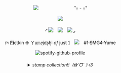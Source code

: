 <div align="center"> 

![](https://komarev.com/ghpvc/?username=RyebreadWins&abbreviated=true&color=304985&style=plastic&label=stalkers:)　　　　　　　　՞߹ - ߹՞

![](https://files.catbox.moe/7595qc.gif)

#### ◜ [![](https://files.catbox.moe/2h1snc.webp)](https://rentry.co/ptrye)　[![](https://files.catbox.moe/ekzrro.webp)](https://rentry.co/ryebreadwins)　[![](https://files.catbox.moe/j3spt7.webp)](https://rentry.co/dumbdick) ◞
۶ৎ [**Fi**](https://supermarioglitchy4.fandom.com/wiki/SMG4)ctkin ✙ ㄚu𝚖𝘦jơʂɧi *of* just [1](https://rentry.co/dispair)　![](https://files.catbox.moe/bwfqxg.gif)　~~#1 SMG4 Yume~~

[![spotify-github-profile](https://spotify-github-profile.kittinanx.com/api/view?uid=b5mgr4qsrbltzk8talaobdap8&cover_image=true&theme=natemoo-re&show_offline=false&background_color=121212&interchange=false&bar_color=2b3f54&bar_color_cover=true)](https://spotify-github-profile.kittinanx.com/api/view?uid=b5mgr4qsrbltzk8talaobdap8&redirect=true)
<h6 align="center"><details>
<summary><em>stamp collection!!</em> ‎  ꒰✿ˊᗜˋ ꒱ ‹3</summary>
</br>

  ![](https://files.catbox.moe/9dz2tc.gif) ![](https://files.catbox.moe/tntuz6.gif) ![3](https://files.catbox.moe/jry53a.png) ![4](https://files.catbox.moe/xkmj24.gif) ![5](https://external-media.spacehey.net/media/s2rDc7o7d_SkG_PE4ESI0ZLScSTrTkAbxltxkcy0OEAI=/https://images-wixmp-ed30a86b8c4ca887773594c2.wixmp.com/f/41fd6f33-1b2c-42c1-be65-e8c7ff66a2ff/dg1486d-d40b5590-f99c-454a-960c-45dae0ebbc62.gif?token=eyJ0eXAiOiJKV1QiLCJhbGciOiJIUzI1NiJ9.eyJzdWIiOiJ1cm46YXBwOjdlMGQxODg5ODIyNjQzNzNhNWYwZDQxNWVhMGQyNmUwIiwiaXNzIjoidXJuOmFwcDo3ZTBkMTg4OTgyMjY0MzczYTVmMGQ0MTVlYTBkMjZlMCIsIm9iaiI6W1t7InBhdGgiOiJcL2ZcLzQxZmQ2ZjMzLTFiMmMtNDJjMS1iZTY1LWU4YzdmZjY2YTJmZlwvZGcxNDg2ZC1kNDBiNTU5MC1mOTljLTQ1NGEtOTYwYy00NWRhZTBlYmJjNjIuZ2lmIn1dXSwiYXVkIjpbInVybjpzZXJ2aWNlOmZpbGUuZG93bmxvYWQiXX0.tyDT45tMP6MFtXuxyVJk8G2Uoqq3YwcXkBTpbKT752I) ![6](https://files.catbox.moe/3w4oej.gif) ![7](https://images-wixmp-ed30a86b8c4ca887773594c2.wixmp.com/f/84cfb193-afe8-4e46-832b-30e2e0aa8ee5/d7jq3d6-574356f0-348b-49d0-b144-aa9b2169ede4.png?token=eyJ0eXAiOiJKV1QiLCJhbGciOiJIUzI1NiJ9.eyJzdWIiOiJ1cm46YXBwOjdlMGQxODg5ODIyNjQzNzNhNWYwZDQxNWVhMGQyNmUwIiwiaXNzIjoidXJuOmFwcDo3ZTBkMTg4OTgyMjY0MzczYTVmMGQ0MTVlYTBkMjZlMCIsIm9iaiI6W1t7InBhdGgiOiJcL2ZcLzg0Y2ZiMTkzLWFmZTgtNGU0Ni04MzJiLTMwZTJlMGFhOGVlNVwvZDdqcTNkNi01NzQzNTZmMC0zNDhiLTQ5ZDAtYjE0NC1hYTliMjE2OWVkZTQucG5nIn1dXSwiYXVkIjpbInVybjpzZXJ2aWNlOmZpbGUuZG93bmxvYWQiXX0.6lxUI0e0pgqvstr1o0P9lKND76si4QatZQvoLU1rKjo) ![8](https://images-wixmp-ed30a86b8c4ca887773594c2.wixmp.com/f/7dec2f29-ba78-42c3-86f7-68f06540e531/d69ys5l-5d7873ee-aefc-4954-b528-94b13fa88b30.gif?token=eyJ0eXAiOiJKV1QiLCJhbGciOiJIUzI1NiJ9.eyJzdWIiOiJ1cm46YXBwOjdlMGQxODg5ODIyNjQzNzNhNWYwZDQxNWVhMGQyNmUwIiwiaXNzIjoidXJuOmFwcDo3ZTBkMTg4OTgyMjY0MzczYTVmMGQ0MTVlYTBkMjZlMCIsIm9iaiI6W1t7InBhdGgiOiJcL2ZcLzdkZWMyZjI5LWJhNzgtNDJjMy04NmY3LTY4ZjA2NTQwZTUzMVwvZDY5eXM1bC01ZDc4NzNlZS1hZWZjLTQ5NTQtYjUyOC05NGIxM2ZhODhiMzAuZ2lmIn1dXSwiYXVkIjpbInVybjpzZXJ2aWNlOmZpbGUuZG93bmxvYWQiXX0.qjl-e9bCvpESZ-t-8AWMXGbp3upIIALK2JCtlE0MWg0) ![9](https://images-wixmp-ed30a86b8c4ca887773594c2.wixmp.com/f/ff821fa7-5b26-45ce-9ae8-f9c3b4d5b5e8/d9p48q0-af800182-9619-48e0-99b2-c25fd92c10e5.gif?token=eyJ0eXAiOiJKV1QiLCJhbGciOiJIUzI1NiJ9.eyJzdWIiOiJ1cm46YXBwOjdlMGQxODg5ODIyNjQzNzNhNWYwZDQxNWVhMGQyNmUwIiwiaXNzIjoidXJuOmFwcDo3ZTBkMTg4OTgyMjY0MzczYTVmMGQ0MTVlYTBkMjZlMCIsIm9iaiI6W1t7InBhdGgiOiJcL2ZcL2ZmODIxZmE3LTViMjYtNDVjZS05YWU4LWY5YzNiNGQ1YjVlOFwvZDlwNDhxMC1hZjgwMDE4Mi05NjE5LTQ4ZTAtOTliMi1jMjVmZDkyYzEwZTUuZ2lmIn1dXSwiYXVkIjpbInVybjpzZXJ2aWNlOmZpbGUuZG93bmxvYWQiXX0.jjzoBHTBiZwyvHJaaz34NmCeH9ZCDvINPxEgUhmKYw8) ![10](https://images-wixmp-ed30a86b8c4ca887773594c2.wixmp.com/f/a2fc0439-a975-42ea-902d-125f22251f86/d7kr7mf-6f1fec1f-0f53-4ca6-8d71-d079eaa0cce6.gif?token=eyJ0eXAiOiJKV1QiLCJhbGciOiJIUzI1NiJ9.eyJzdWIiOiJ1cm46YXBwOjdlMGQxODg5ODIyNjQzNzNhNWYwZDQxNWVhMGQyNmUwIiwiaXNzIjoidXJuOmFwcDo3ZTBkMTg4OTgyMjY0MzczYTVmMGQ0MTVlYTBkMjZlMCIsIm9iaiI6W1t7InBhdGgiOiJcL2ZcL2EyZmMwNDM5LWE5NzUtNDJlYS05MDJkLTEyNWYyMjI1MWY4NlwvZDdrcjdtZi02ZjFmZWMxZi0wZjUzLTRjYTYtOGQ3MS1kMDc5ZWFhMGNjZTYuZ2lmIn1dXSwiYXVkIjpbInVybjpzZXJ2aWNlOmZpbGUuZG93bmxvYWQiXX0.f6-F3-O_cdPqEoUrSyopZj-zt079_24i0jPEUtFa1rs) ![11](https://images-wixmp-ed30a86b8c4ca887773594c2.wixmp.com/f/1dc0073a-e985-4aa9-85d0-4152ebb4c7e4/dgw6ny7-a4dc1619-3a20-4ab0-8d78-0978e465dd12.gif?token=eyJ0eXAiOiJKV1QiLCJhbGciOiJIUzI1NiJ9.eyJzdWIiOiJ1cm46YXBwOjdlMGQxODg5ODIyNjQzNzNhNWYwZDQxNWVhMGQyNmUwIiwiaXNzIjoidXJuOmFwcDo3ZTBkMTg4OTgyMjY0MzczYTVmMGQ0MTVlYTBkMjZlMCIsIm9iaiI6W1t7InBhdGgiOiJcL2ZcLzFkYzAwNzNhLWU5ODUtNGFhOS04NWQwLTQxNTJlYmI0YzdlNFwvZGd3Nm55Ny1hNGRjMTYxOS0zYTIwLTRhYjAtOGQ3OC0wOTc4ZTQ2NWRkMTIuZ2lmIn1dXSwiYXVkIjpbInVybjpzZXJ2aWNlOmZpbGUuZG93bmxvYWQiXX0.6eJ1kInN2S8OFH4PQFrmVe5s8DlW5Cv3qr8Il72OE_4) ![12](https://images-wixmp-ed30a86b8c4ca887773594c2.wixmp.com/f/c383e453-15e6-4294-9fed-476c9445f51b/d8t4iu1-4181bbd8-20d5-4214-af57-f2d5487e1ec5.gif?token=eyJ0eXAiOiJKV1QiLCJhbGciOiJIUzI1NiJ9.eyJzdWIiOiJ1cm46YXBwOjdlMGQxODg5ODIyNjQzNzNhNWYwZDQxNWVhMGQyNmUwIiwiaXNzIjoidXJuOmFwcDo3ZTBkMTg4OTgyMjY0MzczYTVmMGQ0MTVlYTBkMjZlMCIsIm9iaiI6W1t7InBhdGgiOiJcL2ZcL2MzODNlNDUzLTE1ZTYtNDI5NC05ZmVkLTQ3NmM5NDQ1ZjUxYlwvZDh0NGl1MS00MTgxYmJkOC0yMGQ1LTQyMTQtYWY1Ny1mMmQ1NDg3ZTFlYzUuZ2lmIn1dXSwiYXVkIjpbInVybjpzZXJ2aWNlOmZpbGUuZG93bmxvYWQiXX0.ZSY6L6zpFzNdkUiZI_AXvJ7FVvP3uPOEnKKoLmMMYvI) ![13](https://images-wixmp-ed30a86b8c4ca887773594c2.wixmp.com/f/c383e453-15e6-4294-9fed-476c9445f51b/d8taz9a-bd18f61d-cb44-40c9-9017-85ab6b7bfc4e.gif?token=eyJ0eXAiOiJKV1QiLCJhbGciOiJIUzI1NiJ9.eyJzdWIiOiJ1cm46YXBwOjdlMGQxODg5ODIyNjQzNzNhNWYwZDQxNWVhMGQyNmUwIiwiaXNzIjoidXJuOmFwcDo3ZTBkMTg4OTgyMjY0MzczYTVmMGQ0MTVlYTBkMjZlMCIsIm9iaiI6W1t7InBhdGgiOiJcL2ZcL2MzODNlNDUzLTE1ZTYtNDI5NC05ZmVkLTQ3NmM5NDQ1ZjUxYlwvZDh0YXo5YS1iZDE4ZjYxZC1jYjQ0LTQwYzktOTAxNy04NWFiNmI3YmZjNGUuZ2lmIn1dXSwiYXVkIjpbInVybjpzZXJ2aWNlOmZpbGUuZG93bmxvYWQiXX0.LJjAH-b5I8Trj3kPhv09zxP4TPNqXpYTDYB5nFb1X9I) ![14](https://images-wixmp-ed30a86b8c4ca887773594c2.wixmp.com/f/83eb824d-73d2-483b-b1ce-c27d409125ee/d7m5ko7-5d5b87cd-4321-4c4f-9dbd-5a0b209f999f.gif?token=eyJ0eXAiOiJKV1QiLCJhbGciOiJIUzI1NiJ9.eyJzdWIiOiJ1cm46YXBwOjdlMGQxODg5ODIyNjQzNzNhNWYwZDQxNWVhMGQyNmUwIiwiaXNzIjoidXJuOmFwcDo3ZTBkMTg4OTgyMjY0MzczYTVmMGQ0MTVlYTBkMjZlMCIsIm9iaiI6W1t7InBhdGgiOiJcL2ZcLzgzZWI4MjRkLTczZDItNDgzYi1iMWNlLWMyN2Q0MDkxMjVlZVwvZDdtNWtvNy01ZDViODdjZC00MzIxLTRjNGYtOWRiZC01YTBiMjA5Zjk5OWYuZ2lmIn1dXSwiYXVkIjpbInVybjpzZXJ2aWNlOmZpbGUuZG93bmxvYWQiXX0.sTfHELFbQUmLjkqJNHwOyncPPXFWmP7Z9tNNia3p2dA) ![15](https://images-wixmp-ed30a86b8c4ca887773594c2.wixmp.com/f/1dc0073a-e985-4aa9-85d0-4152ebb4c7e4/dgwx784-c6b56ccb-8f99-4746-9ae5-c2238a169bae.gif?token=eyJ0eXAiOiJKV1QiLCJhbGciOiJIUzI1NiJ9.eyJzdWIiOiJ1cm46YXBwOjdlMGQxODg5ODIyNjQzNzNhNWYwZDQxNWVhMGQyNmUwIiwiaXNzIjoidXJuOmFwcDo3ZTBkMTg4OTgyMjY0MzczYTVmMGQ0MTVlYTBkMjZlMCIsIm9iaiI6W1t7InBhdGgiOiJcL2ZcLzFkYzAwNzNhLWU5ODUtNGFhOS04NWQwLTQxNTJlYmI0YzdlNFwvZGd3eDc4NC1jNmI1NmNjYi04Zjk5LTQ3NDYtOWFlNS1jMjIzOGExNjliYWUuZ2lmIn1dXSwiYXVkIjpbInVybjpzZXJ2aWNlOmZpbGUuZG93bmxvYWQiXX0.JPR9AurNVC1Fe4LdLTNjAqH0oKhJGeLcTjI8FrhFXow) ![16](https://images-wixmp-ed30a86b8c4ca887773594c2.wixmp.com/f/29520306-18df-4d10-ba4e-10ff2e976e3b/d7lez7a-e4fe5c65-4ee4-436f-a09b-b8f2dbcf1e2d.png?token=eyJ0eXAiOiJKV1QiLCJhbGciOiJIUzI1NiJ9.eyJzdWIiOiJ1cm46YXBwOjdlMGQxODg5ODIyNjQzNzNhNWYwZDQxNWVhMGQyNmUwIiwiaXNzIjoidXJuOmFwcDo3ZTBkMTg4OTgyMjY0MzczYTVmMGQ0MTVlYTBkMjZlMCIsIm9iaiI6W1t7InBhdGgiOiJcL2ZcLzI5NTIwMzA2LTE4ZGYtNGQxMC1iYTRlLTEwZmYyZTk3NmUzYlwvZDdsZXo3YS1lNGZlNWM2NS00ZWU0LTQzNmYtYTA5Yi1iOGYyZGJjZjFlMmQucG5nIn1dXSwiYXVkIjpbInVybjpzZXJ2aWNlOmZpbGUuZG93bmxvYWQiXX0.rPof_uA3kQr76cAZ447BRNu4-32UHZp4RseOZxpmEvM) ![17](https://images-wixmp-ed30a86b8c4ca887773594c2.wixmp.com/f/83eb824d-73d2-483b-b1ce-c27d409125ee/d7m5l08-ea4697dc-ef57-4b5b-8fe8-9ed796d16fa8.png/v1/fill/w_99,h_56,q_80,strp/hannibal_by_clio_mokona_d7m5l08-fullview.jpg?token=eyJ0eXAiOiJKV1QiLCJhbGciOiJIUzI1NiJ9.eyJzdWIiOiJ1cm46YXBwOjdlMGQxODg5ODIyNjQzNzNhNWYwZDQxNWVhMGQyNmUwIiwiaXNzIjoidXJuOmFwcDo3ZTBkMTg4OTgyMjY0MzczYTVmMGQ0MTVlYTBkMjZlMCIsIm9iaiI6W1t7ImhlaWdodCI6Ijw9NTYiLCJwYXRoIjoiXC9mXC84M2ViODI0ZC03M2QyLTQ4M2ItYjFjZS1jMjdkNDA5MTI1ZWVcL2Q3bTVsMDgtZWE0Njk3ZGMtZWY1Ny00YjViLThmZTgtOWVkNzk2ZDE2ZmE4LnBuZyIsIndpZHRoIjoiPD05OSJ9XV0sImF1ZCI6WyJ1cm46c2VydmljZTppbWFnZS5vcGVyYXRpb25zIl19.hJWpbnr-pmhxlJqWNIVD-s6Pa9SwtIJLNkGfFY0uWnE) ![18](https://images-wixmp-ed30a86b8c4ca887773594c2.wixmp.com/f/125a9ff8-5357-4e28-b692-83cb8e3bf7ee/d1goiao-317f8e0d-8bba-433a-8a7a-bba984727943.jpg/v1/fill/w_99,h_56,q_75,strp/cannibal_corpse_stamp_by_sallygauge_d1goiao-fullview.jpg?token=eyJ0eXAiOiJKV1QiLCJhbGciOiJIUzI1NiJ9.eyJzdWIiOiJ1cm46YXBwOjdlMGQxODg5ODIyNjQzNzNhNWYwZDQxNWVhMGQyNmUwIiwiaXNzIjoidXJuOmFwcDo3ZTBkMTg4OTgyMjY0MzczYTVmMGQ0MTVlYTBkMjZlMCIsIm9iaiI6W1t7ImhlaWdodCI6Ijw9NTYiLCJwYXRoIjoiXC9mXC8xMjVhOWZmOC01MzU3LTRlMjgtYjY5Mi04M2NiOGUzYmY3ZWVcL2QxZ29pYW8tMzE3ZjhlMGQtOGJiYS00MzNhLThhN2EtYmJhOTg0NzI3OTQzLmpwZyIsIndpZHRoIjoiPD05OSJ9XV0sImF1ZCI6WyJ1cm46c2VydmljZTppbWFnZS5vcGVyYXRpb25zIl19._ss-fcGhbSXnjJ4y2Da1K0AioVqXNkIp9zk9Yp-Ty-I) ![19](https://images-wixmp-ed30a86b8c4ca887773594c2.wixmp.com/f/81184bf8-037f-4362-9cda-0c62c2d27c95/dbzth43-e7e569fe-84df-41fd-ba0e-eeab0b52db5e.gif?token=eyJ0eXAiOiJKV1QiLCJhbGciOiJIUzI1NiJ9.eyJzdWIiOiJ1cm46YXBwOjdlMGQxODg5ODIyNjQzNzNhNWYwZDQxNWVhMGQyNmUwIiwiaXNzIjoidXJuOmFwcDo3ZTBkMTg4OTgyMjY0MzczYTVmMGQ0MTVlYTBkMjZlMCIsIm9iaiI6W1t7InBhdGgiOiJcL2ZcLzgxMTg0YmY4LTAzN2YtNDM2Mi05Y2RhLTBjNjJjMmQyN2M5NVwvZGJ6dGg0My1lN2U1NjlmZS04NGRmLTQxZmQtYmEwZS1lZWFiMGI1MmRiNWUuZ2lmIn1dXSwiYXVkIjpbInVybjpzZXJ2aWNlOmZpbGUuZG93bmxvYWQiXX0.gYI4boGiCqcpO6CuyHiKTd_vY95-Sn70rimWchMlEh4) ![20](https://images-wixmp-ed30a86b8c4ca887773594c2.wixmp.com/f/1dc0073a-e985-4aa9-85d0-4152ebb4c7e4/dgwwsg2-13aef09f-10e5-483e-a5b2-9b8ec036a3b1.gif?token=eyJ0eXAiOiJKV1QiLCJhbGciOiJIUzI1NiJ9.eyJzdWIiOiJ1cm46YXBwOjdlMGQxODg5ODIyNjQzNzNhNWYwZDQxNWVhMGQyNmUwIiwiaXNzIjoidXJuOmFwcDo3ZTBkMTg4OTgyMjY0MzczYTVmMGQ0MTVlYTBkMjZlMCIsIm9iaiI6W1t7InBhdGgiOiJcL2ZcLzFkYzAwNzNhLWU5ODUtNGFhOS04NWQwLTQxNTJlYmI0YzdlNFwvZGd3d3NnMi0xM2FlZjA5Zi0xMGU1LTQ4M2UtYTViMi05YjhlYzAzNmEzYjEuZ2lmIn1dXSwiYXVkIjpbInVybjpzZXJ2aWNlOmZpbGUuZG93bmxvYWQiXX0.bdhc_q51Z8Omnx0QWxPv7PgqkkRg9Fa0MlTQF3hPPhM) ![21](https://images-wixmp-ed30a86b8c4ca887773594c2.wixmp.com/f/83eb824d-73d2-483b-b1ce-c27d409125ee/d7m5kau-74c966a8-d658-4984-8d29-8c1562d1fb74.gif?token=eyJ0eXAiOiJKV1QiLCJhbGciOiJIUzI1NiJ9.eyJzdWIiOiJ1cm46YXBwOjdlMGQxODg5ODIyNjQzNzNhNWYwZDQxNWVhMGQyNmUwIiwiaXNzIjoidXJuOmFwcDo3ZTBkMTg4OTgyMjY0MzczYTVmMGQ0MTVlYTBkMjZlMCIsIm9iaiI6W1t7InBhdGgiOiJcL2ZcLzgzZWI4MjRkLTczZDItNDgzYi1iMWNlLWMyN2Q0MDkxMjVlZVwvZDdtNWthdS03NGM5NjZhOC1kNjU4LTQ5ODQtOGQyOS04YzE1NjJkMWZiNzQuZ2lmIn1dXSwiYXVkIjpbInVybjpzZXJ2aWNlOmZpbGUuZG93bmxvYWQiXX0.U4hoGqEux00O_lsKDToS-izfaCDA4VpimAUNGspKlZU) ![22](https://images-wixmp-ed30a86b8c4ca887773594c2.wixmp.com/f/81184bf8-037f-4362-9cda-0c62c2d27c95/dbzthif-2f49b718-5c86-4ff4-ac64-1949ff9d5143.gif?token=eyJ0eXAiOiJKV1QiLCJhbGciOiJIUzI1NiJ9.eyJzdWIiOiJ1cm46YXBwOjdlMGQxODg5ODIyNjQzNzNhNWYwZDQxNWVhMGQyNmUwIiwiaXNzIjoidXJuOmFwcDo3ZTBkMTg4OTgyMjY0MzczYTVmMGQ0MTVlYTBkMjZlMCIsIm9iaiI6W1t7InBhdGgiOiJcL2ZcLzgxMTg0YmY4LTAzN2YtNDM2Mi05Y2RhLTBjNjJjMmQyN2M5NVwvZGJ6dGhpZi0yZjQ5YjcxOC01Yzg2LTRmZjQtYWM2NC0xOTQ5ZmY5ZDUxNDMuZ2lmIn1dXSwiYXVkIjpbInVybjpzZXJ2aWNlOmZpbGUuZG93bmxvYWQiXX0.PSn1HZTtY_xwyUmi4Pd6MWQrgKZ-CHE5btncwyaq0SA) ![23](https://images-wixmp-ed30a86b8c4ca887773594c2.wixmp.com/f/e012bbe8-c872-408c-82c9-e5cf31a289fc/dagov2y-73eb8920-433b-46e1-bf86-8910a57ed234.png?token=eyJ0eXAiOiJKV1QiLCJhbGciOiJIUzI1NiJ9.eyJzdWIiOiJ1cm46YXBwOjdlMGQxODg5ODIyNjQzNzNhNWYwZDQxNWVhMGQyNmUwIiwiaXNzIjoidXJuOmFwcDo3ZTBkMTg4OTgyMjY0MzczYTVmMGQ0MTVlYTBkMjZlMCIsIm9iaiI6W1t7InBhdGgiOiJcL2ZcL2UwMTJiYmU4LWM4NzItNDA4Yy04MmM5LWU1Y2YzMWEyODlmY1wvZGFnb3YyeS03M2ViODkyMC00MzNiLTQ2ZTEtYmY4Ni04OTEwYTU3ZWQyMzQucG5nIn1dXSwiYXVkIjpbInVybjpzZXJ2aWNlOmZpbGUuZG93bmxvYWQiXX0.p81epQJUbeLL0_CvMYrEV6pxBdF_Xr_rBeqEFhYzi_4) ![24](https://images-wixmp-ed30a86b8c4ca887773594c2.wixmp.com/f/21b4d20b-8b8c-4b94-b664-4b7fcc9ac2ee/d1r6n7z-d40253d4-aab7-4c94-8094-f752c3dc49b2.png/v1/fill/w_92,h_58,q_80,strp/mads_mikkelsen_stamp_ii_by_raephen_d1r6n7z-fullview.jpg?token=eyJ0eXAiOiJKV1QiLCJhbGciOiJIUzI1NiJ9.eyJzdWIiOiJ1cm46YXBwOjdlMGQxODg5ODIyNjQzNzNhNWYwZDQxNWVhMGQyNmUwIiwiaXNzIjoidXJuOmFwcDo3ZTBkMTg4OTgyMjY0MzczYTVmMGQ0MTVlYTBkMjZlMCIsIm9iaiI6W1t7ImhlaWdodCI6Ijw9NTgiLCJwYXRoIjoiXC9mXC8yMWI0ZDIwYi04YjhjLTRiOTQtYjY2NC00YjdmY2M5YWMyZWVcL2QxcjZuN3otZDQwMjUzZDQtYWFiNy00Yzk0LTgwOTQtZjc1MmMzZGM0OWIyLnBuZyIsIndpZHRoIjoiPD05MiJ9XV0sImF1ZCI6WyJ1cm46c2VydmljZTppbWFnZS5vcGVyYXRpb25zIl19.tRGzgCmsmI_DODBKeojYFdCPE0RyB9BNbznYJpgwne4) ![25](https://images-wixmp-ed30a86b8c4ca887773594c2.wixmp.com/f/c1783d37-221d-43d5-b1bf-2f7587201823/damau17-b908baac-c35e-49a6-980a-a548a21b2958.png?token=eyJ0eXAiOiJKV1QiLCJhbGciOiJIUzI1NiJ9.eyJzdWIiOiJ1cm46YXBwOjdlMGQxODg5ODIyNjQzNzNhNWYwZDQxNWVhMGQyNmUwIiwiaXNzIjoidXJuOmFwcDo3ZTBkMTg4OTgyMjY0MzczYTVmMGQ0MTVlYTBkMjZlMCIsIm9iaiI6W1t7InBhdGgiOiJcL2ZcL2MxNzgzZDM3LTIyMWQtNDNkNS1iMWJmLTJmNzU4NzIwMTgyM1wvZGFtYXUxNy1iOTA4YmFhYy1jMzVlLTQ5YTYtOTgwYS1hNTQ4YTIxYjI5NTgucG5nIn1dXSwiYXVkIjpbInVybjpzZXJ2aWNlOmZpbGUuZG93bmxvYWQiXX0.5azUHdRKoinBeHkSxNtdpN7KCCtypm6N1b5sHsONtYA) ![26](https://files.catbox.moe/3fmkh0.gif) ![27](https://images-wixmp-ed30a86b8c4ca887773594c2.wixmp.com/f/c1783d37-221d-43d5-b1bf-2f7587201823/damarjt-3ed4cc94-8679-4856-9201-89c6c37de3ae.gif?token=eyJ0eXAiOiJKV1QiLCJhbGciOiJIUzI1NiJ9.eyJzdWIiOiJ1cm46YXBwOjdlMGQxODg5ODIyNjQzNzNhNWYwZDQxNWVhMGQyNmUwIiwiaXNzIjoidXJuOmFwcDo3ZTBkMTg4OTgyMjY0MzczYTVmMGQ0MTVlYTBkMjZlMCIsIm9iaiI6W1t7InBhdGgiOiJcL2ZcL2MxNzgzZDM3LTIyMWQtNDNkNS1iMWJmLTJmNzU4NzIwMTgyM1wvZGFtYXJqdC0zZWQ0Y2M5NC04Njc5LTQ4NTYtOTIwMS04OWM2YzM3ZGUzYWUuZ2lmIn1dXSwiYXVkIjpbInVybjpzZXJ2aWNlOmZpbGUuZG93bmxvYWQiXX0.6u0aOLm80jBgNJpIYkSjLiSsIGg8WL37LI8uLn7LA9s) ![28](https://files.catbox.moe/mvf1ww.webp) ![29](https://files.catbox.moe/wroxy5.webp) ![30](https://files.catbox.moe/8wrd7m.webp) ![31](https://files.catbox.moe/ddkba5.png) ![32](https://files.catbox.moe/aft1js.png) ![33](https://64.media.tumblr.com/c27a871bbb2f222a3ce5249eacaebe4a/b3d83bbf44993478-7a/s100x200/21616f41e54eddb382722c454c47e2ffad25b783.jpg) ![34](https://64.media.tumblr.com/21eb79811e05ea11796d80e8b6079aa8/68aa877d24820849-67/s100x200/47dcfd5248552f582ca32178fa7ad90183088bd5.pnj) ![35](https://64.media.tumblr.com/e5db0906dd397ac2d7f1c7c9cfed0c6f/01cd7aee8bc9d3ce-51/s100x200/8cb1857828d8320ee91eb770f2cc754bb2bd6cf3.pnj) ![36](https://64.media.tumblr.com/3b34548e10ba7a9ab1e955df30eeaae7/473928ea48888009-c9/s100x200/ec3665eb91f0a12bd0f7046744701e18d70418b4.gifv) ![37](https://i.postimg.cc/CM26d73V/yy07hw.png) ![38](https://i.postimg.cc/B6KNFf99/lcbcgx.png) ![39](https://i.postimg.cc/0jY24jmk/og7058.png) ![40](https://i.postimg.cc/mZYLBczR/q4d8zm.png) ![41](https://i.postimg.cc/9F2f7P5r/zmdeku.png%20) ![42](https://i.postimg.cc/TPdNS3LR/16ge9z.gif) ![43](https://i.postimg.cc/1RkCSHn7/2ag31a.png) ![44](https://i.postimg.cc/V6MtWjf5/ntbhf5.gif) ![45](https://i.postimg.cc/MHMFD3cV/0wfs1t.gif) ![46](https://i.postimg.cc/yNjtYZ4g/j1c5xh.gif) ![47](https://i.postimg.cc/Dy49d0sH/miy9ix.gif) ![48](https://i.postimg.cc/KjpmKH6T/zpq2pq.gif) ![49](https://i.postimg.cc/Zq0YmZXS/59jpz5.png) ![50](https://i.postimg.cc/CxyNyL23/9y729x.png) ![51](https://i.postimg.cc/rmgnMX4S/n24ul9.gif) ![52](https://i.postimg.cc/rwm8kMt9/ogym5i.png) ![53](https://i.postimg.cc/nrjv56GV/ruhjfk.png) ![54](https://i.postimg.cc/y81ZLV0X/g5u1co.gif) ![55](https://i.postimg.cc/6Qt3czR7/mo4k97.png) ![56](https://i.postimg.cc/T2VT7ndg/jhgw6z.png) ![57](https://64.media.tumblr.com/e6f5ca24ffc671b5de5bd3c8fe09dc4a/5e153a2eea9d81a3-1a/s100x200/a78d9a4788f8e3d2676707ba4be753f8d41a9da1.gifv) ![58](https://64.media.tumblr.com/94499407071b6a6cfdae0e266ef1ce1b/d48a94161a61dbe8-cd/s100x200/e01870c4a1777c91ce3d2e49f1126a9366e0e4b3.gifv) ![59](https://64.media.tumblr.com/ccb13f6037814845364edbbac0c30452/5e153a2eea9d81a3-23/s100x200/270bde3e1aa2873d0a2c9d87248f659060635a5a.gifv) ![60](https://images-wixmp-ed30a86b8c4ca887773594c2.wixmp.com/f/4e6c19b7-be28-4653-891a-ccab45a9b063/der5kwn-00c4b61f-9968-44c8-bf53-a2a63b9dca85.png/v1/fill/w_99,h_56,strp/almond_cookie_stamp_by_megumar_der5kwn-fullview.png?token=eyJ0eXAiOiJKV1QiLCJhbGciOiJIUzI1NiJ9.eyJzdWIiOiJ1cm46YXBwOjdlMGQxODg5ODIyNjQzNzNhNWYwZDQxNWVhMGQyNmUwIiwiaXNzIjoidXJuOmFwcDo3ZTBkMTg4OTgyMjY0MzczYTVmMGQ0MTVlYTBkMjZlMCIsIm9iaiI6W1t7ImhlaWdodCI6Ijw9NTYiLCJwYXRoIjoiXC9mXC80ZTZjMTliNy1iZTI4LTQ2NTMtODkxYS1jY2FiNDVhOWIwNjNcL2RlcjVrd24tMDBjNGI2MWYtOTk2OC00NGM4LWJmNTMtYTJhNjNiOWRjYTg1LnBuZyIsIndpZHRoIjoiPD05OSJ9XV0sImF1ZCI6WyJ1cm46c2VydmljZTppbWFnZS5vcGVyYXRpb25zIl19.gPiMn_AAxBNt_rTkZsUeInCB_l_-lkPANuRlkD7ccws) ![61](https://images-wixmp-ed30a86b8c4ca887773594c2.wixmp.com/f/51fec90a-4595-4a16-bd0d-56c713d52c1f/d4utd5b-49b9ae7d-8451-488a-8bec-05b484d94ea2.gif?token=eyJ0eXAiOiJKV1QiLCJhbGciOiJIUzI1NiJ9.eyJzdWIiOiJ1cm46YXBwOjdlMGQxODg5ODIyNjQzNzNhNWYwZDQxNWVhMGQyNmUwIiwiaXNzIjoidXJuOmFwcDo3ZTBkMTg4OTgyMjY0MzczYTVmMGQ0MTVlYTBkMjZlMCIsIm9iaiI6W1t7InBhdGgiOiJcL2ZcLzUxZmVjOTBhLTQ1OTUtNGExNi1iZDBkLTU2YzcxM2Q1MmMxZlwvZDR1dGQ1Yi00OWI5YWU3ZC04NDUxLTQ4OGEtOGJlYy0wNWI0ODRkOTRlYTIuZ2lmIn1dXSwiYXVkIjpbInVybjpzZXJ2aWNlOmZpbGUuZG93bmxvYWQiXX0.LOVj1poc60fuIHvltBDre1C4LEkX9HrlY-hpzcjUZFc) ![62](https://images-wixmp-ed30a86b8c4ca887773594c2.wixmp.com/f/3549612f-88b0-421c-9534-b621449ab9f3/d1tvsbe-9e134696-d922-4aa2-8090-bf3f87099c79.gif?token=eyJ0eXAiOiJKV1QiLCJhbGciOiJIUzI1NiJ9.eyJzdWIiOiJ1cm46YXBwOjdlMGQxODg5ODIyNjQzNzNhNWYwZDQxNWVhMGQyNmUwIiwiaXNzIjoidXJuOmFwcDo3ZTBkMTg4OTgyMjY0MzczYTVmMGQ0MTVlYTBkMjZlMCIsIm9iaiI6W1t7InBhdGgiOiJcL2ZcLzM1NDk2MTJmLTg4YjAtNDIxYy05NTM0LWI2MjE0NDlhYjlmM1wvZDF0dnNiZS05ZTEzNDY5Ni1kOTIyLTRhYTItODA5MC1iZjNmODcwOTljNzkuZ2lmIn1dXSwiYXVkIjpbInVybjpzZXJ2aWNlOmZpbGUuZG93bmxvYWQiXX0.3wfSGWLEUf0vWgZCgYD_D8Yn0QVj-SPOSXlD7OkOWAM) ![63](https://images-wixmp-ed30a86b8c4ca887773594c2.wixmp.com/f/5b5712f7-803b-4b98-ba97-749f1a107087/da7awr0-3dd422a7-f15c-4310-a61a-a26b4c813637.gif?token=eyJ0eXAiOiJKV1QiLCJhbGciOiJIUzI1NiJ9.eyJzdWIiOiJ1cm46YXBwOjdlMGQxODg5ODIyNjQzNzNhNWYwZDQxNWVhMGQyNmUwIiwiaXNzIjoidXJuOmFwcDo3ZTBkMTg4OTgyMjY0MzczYTVmMGQ0MTVlYTBkMjZlMCIsIm9iaiI6W1t7InBhdGgiOiJcL2ZcLzViNTcxMmY3LTgwM2ItNGI5OC1iYTk3LTc0OWYxYTEwNzA4N1wvZGE3YXdyMC0zZGQ0MjJhNy1mMTVjLTQzMTAtYTYxYS1hMjZiNGM4MTM2MzcuZ2lmIn1dXSwiYXVkIjpbInVybjpzZXJ2aWNlOmZpbGUuZG93bmxvYWQiXX0.oi8wiy5GlfDJ0Z_MmR5VD0vyejYmxSeU5G4STUyRTGM) ![64](https://images-wixmp-ed30a86b8c4ca887773594c2.wixmp.com/f/43e264c5-74fa-4225-8eb3-97077cfa02f8/d1mvjhq-f239c66b-2f8f-4076-bd32-e10ba4d91a47.jpg/v1/fill/w_99,h_56,q_75,strp/music_stamp_by_gangstermuffin_d1mvjhq-fullview.jpg?token=eyJ0eXAiOiJKV1QiLCJhbGciOiJIUzI1NiJ9.eyJzdWIiOiJ1cm46YXBwOjdlMGQxODg5ODIyNjQzNzNhNWYwZDQxNWVhMGQyNmUwIiwiaXNzIjoidXJuOmFwcDo3ZTBkMTg4OTgyMjY0MzczYTVmMGQ0MTVlYTBkMjZlMCIsIm9iaiI6W1t7ImhlaWdodCI6Ijw9NTYiLCJwYXRoIjoiXC9mXC80M2UyNjRjNS03NGZhLTQyMjUtOGViMy05NzA3N2NmYTAyZjhcL2QxbXZqaHEtZjIzOWM2NmItMmY4Zi00MDc2LWJkMzItZTEwYmE0ZDkxYTQ3LmpwZyIsIndpZHRoIjoiPD05OSJ9XV0sImF1ZCI6WyJ1cm46c2VydmljZTppbWFnZS5vcGVyYXRpb25zIl19.LFRZcSjxi0C5VWs7EKM2zyGUnU5f9BSgOTLc1ile1jg) ![65](https://i.imgur.com/G8SQopa.gif) ![66](https://i.imgur.com/uFxvhn8.gif) ![67](https://i.imgur.com/SoAfof5.gif) ![68](https://wilardo.crd.co/assets/images/gallery16/aa2ea780.png?v=d19c95ca) ![69](https://64.media.tumblr.com/b3652befa10bab8603bd749069e9e3ed/tumblr_pc5eygFpKd1xyc4g9o1_100.jpg) ![70](https://64.media.tumblr.com/120b812cbd7120b9a3099257b5e80324/7f879fb7a6e85ba3-e3/s100x200/d44eba377737dbf1eaeefd89c61a57cbc57ce009.gifv) ![71](https://supplies.ju.mp/assets/images/gallery09/1897d8ee.png?v=9163b103) ![](https://64.media.tumblr.com/dba8497e10902e05ec601f8b84610c52/58937edb8f512a81-0e/s250x400/2ac2d1d6852f5fbfc71ecb171f07e3df590409ae.gifv) ![72](https://64.media.tumblr.com/f38d317fffb3c875695bf5d71c08f161/58937edb8f512a81-53/s100x200/31bd593b256d868c3e93b5183dbcf86f51f85790.gifv) ![73](https://pix.crd.co/assets/images/gallery13/c6bf206c.png?v=95dd3781) ![74](https://pix.crd.co/assets/images/gallery13/b66d7251.gif?v=95dd3781) ![75](https://pix.crd.co/assets/images/gallery14/6fbcfbc2.png?v=95dd3781) ![76](https://pix.crd.co/assets/images/gallery14/0f559bac.png?v=95dd3781) ![77](https://64.media.tumblr.com/64afa879df901228257f5f27d3869b6c/391d4903c796ce61-67/s250x250_c1/98f9173954eafd634828c370669aa1313c93c68a.gifv) ![78](https://i.postimg.cc/HWNMgJgq/tumblr-136025ea51fd1a021a501fd2dade35ab-b8070b00-100.png) ![79](https://i.postimg.cc/bvLGFrgF/tumblr-c40b998cba6be230b35b9aa6f8f27c13-f706189c-100.png) ![80](https://64.media.tumblr.com/e847d166716aa12b9b1efc00883341d2/91bb6b623c07e82c-9e/s100x200/fea9a0d2c3da8bc840b5556cb6909f93158431ce.jpg) ![81](https://64.media.tumblr.com/9f54064d98e2664b811612a1b05c7640/8e9d30a410d87d54-8b/s100x200/374dfcb9dc709dcf2482f49925e0668cf7882b06.pnj) ![82](https://64.media.tumblr.com/6ebbd0de24acc8c346c28a2c81189f2a/814c37176a513030-da/s100x200/6810ef88bd8ccf4f4deef6cb4c99e96208b961bf.pnj) ![83](https://64.media.tumblr.com/4b3274bae24ad6c6a5cc48032a9b64d8/64fd72d872061a87-76/s250x400/0a1bc783e93b4b75e178b385a674f9e2d3ce6335.gifv) ![84](https://64.media.tumblr.com/760e036ecebe486b7a0bee9560b8bc17/1b8381f969116a1e-22/s100x200/beccdb25e11384b407289382a9192facaf564c15.gifv) ![85](https://64.media.tumblr.com/97b2b8a43e83811cf332ecfda27f3322/11991265bf6769a9-05/s100x200/aacb149f80ab40fd04f0de5e6471e776f35cb2db.gifv) ![86](https://64.media.tumblr.com/3159ebd8568db28186b98d4a5569ccaf/01cd7aee8bc9d3ce-74/s100x200/76cb876c6f960b9236d16cd0266ff5ea72e9e08c.pnj) ![87](https://64.media.tumblr.com/987e4899d43c19ac50a87ecff75efb5b/01cd7aee8bc9d3ce-d2/s100x200/ed73ce6e08276d17ffce654265aac94d5bf685b6.pnj) ![88](https://64.media.tumblr.com/b0c1fd85ad33e2d67d1edc4f2cfa48a2/01cd7aee8bc9d3ce-4a/s100x200/eeca54094cccdfa7a80b7993bf5d410a09132536.pnj) ![89](https://64.media.tumblr.com/ab9b6ed4c7c3a3ee3ed881be6a4e6b04/f386e6fb69bea876-f2/s100x200/220678a9ad33220b2a16df0a5a9cad68b339a997.pnj) ![90](https://64.media.tumblr.com/de839685c9471c0f41dfad941114bd00/f386e6fb69bea876-80/s100x200/5bd1b5edb1099eccfa3d45431f4ab5e2563b5ef1.gifv) ![91](https://64.media.tumblr.com/751d734d6214b441c91672b67a126ad6/8c49db604b0f3002-1a/s100x200/a3420cd7443f6a52a9b24acb6ddd3ca94e1c98f9.gifv) ![92](https://64.media.tumblr.com/584c078394b2ccb1c4e1509835187774/3bf62ad8d20f8b2a-f7/s100x200/d3d1f3499158355aa827f4bdca64623541349562.gifv) ![93](https://64.media.tumblr.com/a2a7bebcb00171873483457743b40037/79d8b316934d24c3-e7/s100x200/fad681e9e223de88b796831758a1c28e3596b789.pnj) ![94](https://64.media.tumblr.com/a6ce0d4cb942375143e6453d78fef2f5/79d8b316934d24c3-e8/s100x200/b9339ea21bf844bee780d6fabc467e98da937115.pnj) ![95](https://64.media.tumblr.com/c8e8255266563289203e1d34088e5010/79d8b316934d24c3-3e/s100x200/22ffb4c2c864710a3cee9c4339905bd0ec7aed47.gifv) ![96](https://64.media.tumblr.com/365034bb19b1841eb7aa91ba7be3ef92/79d8b316934d24c3-97/s100x200/bb27f0557cfd699b30b2187e5ef77e52bc8d239b.pnj) ![97](https://64.media.tumblr.com/22231001377df9e4d85a5fe93fec4c86/79d8b316934d24c3-14/s100x200/ca1b01f8cb4f9f48c2cdbab75fdf1f450f00309c.gifv) ![98](https://pixelbank.neocities.org/stamp/cute/b5b1fdd3.gif) ![99](https://pixelbank.neocities.org/stamp/silly/cac1801c.gif) ![100](https://pixelbank.neocities.org/stamp/silly/e07f3d925107.gif) ![101](https://pixelbank.neocities.org/stamp/etc%20media/276dae0e.gif) ![102](https://pixelbank.neocities.org/stamp/etc%20media/e9339737.png) ![103](https://64.media.tumblr.com/d119023c93b5ccf0cb43b15ca0f0d4df/tumblr_pxdvwo0Ie21xbgu08o3_100.png) ![104](https://64.media.tumblr.com/89606bd4cb0db90ca4e22fb152fd8a29/3bf62ad8d20f8b2a-9c/s100x200/a35decc67430462dd97db68693a46ee59972bedd.gifv) ![105](https://64.media.tumblr.com/584c078394b2ccb1c4e1509835187774/3bf62ad8d20f8b2a-f7/s100x200/d3d1f3499158355aa827f4bdca64623541349562.gifv) ![106](https://64.media.tumblr.com/e09587817257321333b16193600e23ed/3bf62ad8d20f8b2a-22/s100x200/914f2a8156fb54b5a2b925ad2148de524c2bf690.pnj) ![107](https://supplies.ju.mp/assets/images/gallery09/1897d8ee.png?v=9163b103) ![108](https://raven-writes.neocities.org/BigBlinks/pantystocking.gif) ![109](https://adriansblinkiecollection.neocities.org/stamps/e4.png) ![110](https://y2k.neocities.org/stamps/tumblr_inline_p0x8glfCRf1uzqajc_500.jpg) ![112](https://f2.toyhou.se/file/f2-toyhou-se/images/49105933_NhJmW8wyXQwtDAK.gif) ![113](https://i.postimg.cc/Y0syf0Kk/lain.gif) ![114](https://i.postimg.cc/5NcFR142/papai.webp) ![115](https://supplies.ju.mp/assets/images/gallery01/46ba09c0.jpg?v=1c1ba870) ![116](https://supplies.ju.mp/assets/images/gallery01/7b039076.gif?v=1c1ba870) ![117](https://supplies.ju.mp/assets/images/gallery01/300d5a12_original.png?v=1c1ba870) ![118](https://supplies.ju.mp/assets/images/gallery01/76571972_original.jpg?v=1c1ba870) ![119](https://supplies.ju.mp/assets/images/gallery01/a898031e_original.gif?v=1c1ba870) ![120](https://64.media.tumblr.com/41c41d9f16c2bee5e0fa5475b22cedeb/8a37568922282c2c-c6/s250x250_c1/a6f8bee80b3d64e7c8c64a598246b61f49644f99.gifv) ![121](https://supplies.ju.mp/assets/images/gallery09/1897d8ee.png?v=9163b103) ![](https://supplies.ju.mp/assets/images/gallery01/53388152.png?v=9163b103) ![122](https://64.media.tumblr.com/4a13830dd275bcafd1482e1dbb1fc45e/473928ea48888009-f0/s100x200/a8cd6e26130895738be1887f4bbdebaa7a0b4689.gifv) ![123](https://camo.githubusercontent.com/cf254d562d86244368c9381a642f97031c48043ef3d04021532f076aa05f679c/68747470733a2f2f66696c65732e636174626f782e6d6f652f3738763830702e77656270)
